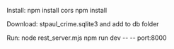 
Install: 
npm install cors
npm install

Download: stpaul_crime.sqlite3 and add to db folder

Run:
node rest_server.mjs
npm run dev -- -- port:8000
